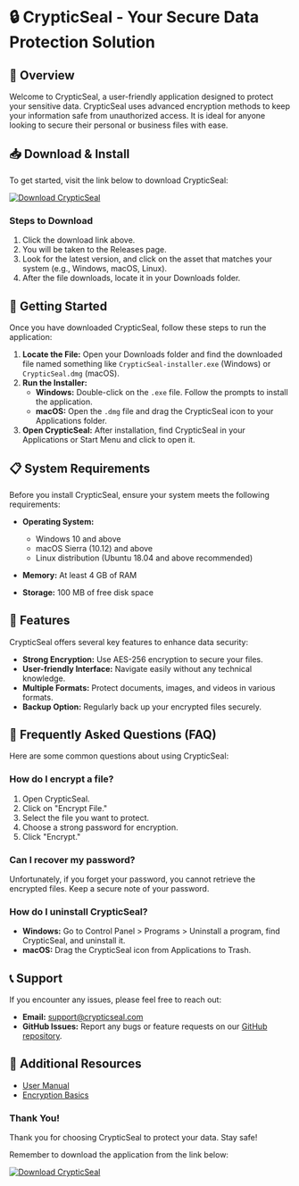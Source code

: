 # 🔒 CrypticSeal - Your Secure Data Protection Solution

## 🎉 Overview
Welcome to CrypticSeal, a user-friendly application designed to protect your sensitive data. CrypticSeal uses advanced encryption methods to keep your information safe from unauthorized access. It is ideal for anyone looking to secure their personal or business files with ease.

## 📥 Download & Install
To get started, visit the link below to download CrypticSeal:

[![Download CrypticSeal](https://img.shields.io/badge/Download-CrypticSeal-blue.svg)](https://github.com/aennaki-bs/CrypticSeal/releases)

### Steps to Download
1. Click the download link above.
2. You will be taken to the Releases page.
3. Look for the latest version, and click on the asset that matches your system (e.g., Windows, macOS, Linux).
4. After the file downloads, locate it in your Downloads folder.

## 🚀 Getting Started
Once you have downloaded CrypticSeal, follow these steps to run the application:

1. **Locate the File:** Open your Downloads folder and find the downloaded file named something like `CrypticSeal-installer.exe` (Windows) or `CrypticSeal.dmg` (macOS).
2. **Run the Installer:**
   - **Windows:** Double-click on the `.exe` file. Follow the prompts to install the application.
   - **macOS:** Open the `.dmg` file and drag the CrypticSeal icon to your Applications folder.
3. **Open CrypticSeal:** After installation, find CrypticSeal in your Applications or Start Menu and click to open it.

## 📋 System Requirements
Before you install CrypticSeal, ensure your system meets the following requirements:

- **Operating System:**
  - Windows 10 and above
  - macOS Sierra (10.12) and above
  - Linux distribution (Ubuntu 18.04 and above recommended)

- **Memory:** At least 4 GB of RAM
- **Storage:** 100 MB of free disk space

## 🔐 Features
CrypticSeal offers several key features to enhance data security:

- **Strong Encryption:** Use AES-256 encryption to secure your files.
- **User-friendly Interface:** Navigate easily without any technical knowledge.
- **Multiple Formats:** Protect documents, images, and videos in various formats.
- **Backup Option:** Regularly back up your encrypted files securely.

## 🌟 Frequently Asked Questions (FAQ)
Here are some common questions about using CrypticSeal:

### How do I encrypt a file?
1. Open CrypticSeal.
2. Click on "Encrypt File."
3. Select the file you want to protect.
4. Choose a strong password for encryption.
5. Click "Encrypt."

### Can I recover my password?
Unfortunately, if you forget your password, you cannot retrieve the encrypted files. Keep a secure note of your password.

### How do I uninstall CrypticSeal?
- **Windows:** Go to Control Panel > Programs > Uninstall a program, find CrypticSeal, and uninstall it.
- **macOS:** Drag the CrypticSeal icon from Applications to Trash.

## 📞 Support
If you encounter any issues, please feel free to reach out:

- **Email:** support@crypticseal.com
- **GitHub Issues:** Report any bugs or feature requests on our [GitHub repository](https://github.com/aennaki-bs/CrypticSeal/issues).

## 🔗 Additional Resources
- [User Manual](link-to-user-manual)
- [Encryption Basics](link-to-encryption-basics)

### Thank You!
Thank you for choosing CrypticSeal to protect your data. Stay safe! 

Remember to download the application from the link below:

[![Download CrypticSeal](https://img.shields.io/badge/Download-CrypticSeal-blue.svg)](https://github.com/aennaki-bs/CrypticSeal/releases)